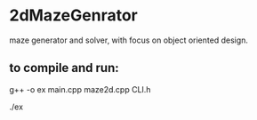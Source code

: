 # 2dMazeGenrator
maze generator and solver, with focus on object oriented design.






## to compile and run: 


g++ -o ex main.cpp maze2d.cpp CLI.h


./ex
